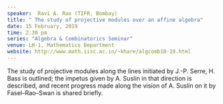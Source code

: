 ```yaml
---
speaker:  Ravi A. Rao (TIFR, Bombay)
title: " The study of projective modules over an affine algebra"
date: 15 February, 2019
time: 2:30 pm
series: "Algebra & Combinatorics Seminar"
venue: LH-1, Mathematics Department
website: http://www.math.iisc.ac.in/~khare/algcomb18-19.html
---
```


 The study of projective modules along the lines initiated by
 J.-P. Serre, H. Bass is outlined; the impetus given by A. Suslin
 in that direction is described, and recent progress made along
 the vision of A. Suslin on it by Fasel–Rao–Swan is shared briefly.
